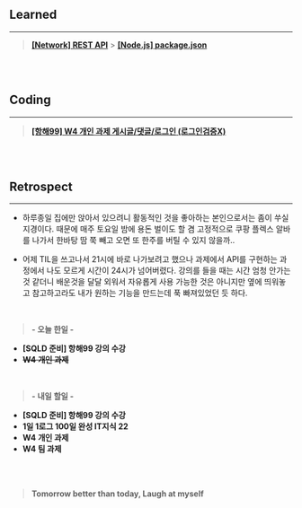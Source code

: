## Learned

---

> **[[Network] REST API](https://velog.io/@lilclown/network1)** > **[[Node.js] package.json](https://velog.io/@lilclown/node-js1)**

<br><br>

## Coding

---

> **[[항해99] W4 개인 과제 게시글/댓글/로그인 (로그인검증X)](https://github.com/lilclown97/TIL/tree/main/%ED%95%AD%ED%95%B499/practice/W3-SPA_POST-login%20%EB%A1%9C%EA%B7%B8%EC%9D%B8%20%EA%B2%80%EC%A6%9D%20%EA%B5%AC%ED%98%84%20X)**

<br><br>

## Retrospect

---

-   하루종일 집에만 앉아서 있으려니 활동적인 것을 좋아하는 본인으로서는 좀이 쑤실 지경이다. 때문에 매주 토요일 밤에 용돈 벌이도 할 겸 고정적으로 쿠팡 플렉스 알바를 나가서 한바탕 땀 쭉 빼고 오면 또 한주를 버틸 수 있지 않을까..

-   어제 TIL을 쓰고나서 21시에 바로 나가보려고 했으나 과제에서 API를 구현하는 과정에서 나도 모르게 시간이 24시가 넘어버렸다. 강의를 들을 때는 시간 엄청 안가는 것 같더니 배운것을 달달 외워서 자유롭게 사용 가능한 것은 아니지만 옆에 띄워놓고 참고하고라도 내가 원하는 기능을 만드는데 푹 빠져있었던 듯 하다.

<br>

> **- 오늘 한일 -**

-   **[SQLD 준비] 항해99 강의 수강**
-   ~~**W4 개인 과제**~~

<br>

> **- 내일 할일 -**

-   **[SQLD 준비] 항해99 강의 수강**
-   **1일 1로그 100일 완성 IT지식 22**
-   **W4 개인 과제**
-   **W4 팀 과제**

<br><br>

> **Tomorrow better than today, Laugh at myself**
